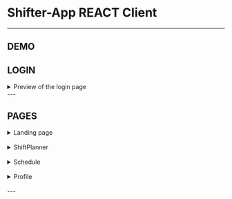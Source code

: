 # Shifter-App REACT Client

---

## DEMO 



## LOGIN
<details>
<summary> Preview of the login page </summary>
  

### Login page
![image](https://github.com/user-attachments/assets/3c108112-d826-47a8-8cb4-968e636066af)


### Login error
![image](https://github.com/user-attachments/assets/f93cd54d-be3b-4dfc-bebc-739bfdcebce7)
</details>
---


<br>

## PAGES

<details>
  <summary> Landing page </summary>
  
  ![image](https://github.com/user-attachments/assets/79c035c0-68a7-4672-bb75-ae55475b5a09)

</details>
<br>

<details>
  <summary> ShiftPlanner </summary>

  ## Plan a workday on ShiftPlanner
  <br>
  
  After selecting a date from the calendar, the application generates a default workday with three different shifts. These shifts have a predetermined amount of breaks, which are calculated from the working hours. The column header e.g "K1" represents the workstation. 
  <br> 

  ## Minimized view

  ![image](https://github.com/user-attachments/assets/5e69a21e-78ab-43a6-b61c-4b13f1106577)

  <br>

  ## Maximized view

  ![image](https://github.com/user-attachments/assets/f4c67c18-a0fb-4ef7-8519-bc12caf535c6)

  <br>
  Here you can add employees to the shifts and edit the shift's name, breaks or time. Once you're ready, you can hit "Save" to save the current workday.
  <br>
  <br>
  
</details>
<br>
<details>
  <summary> Schedule </summary>

  ## View your saved workdays
  <br>

  Schedule let's you view your saved workdays and print them as PDF-files by selecting a date from the calendar and pressing "Lataa työpäivä PDF".

  <br>
  
  ![image](https://github.com/user-attachments/assets/182206a1-242f-48c8-8903-5745ca4c77cb)
  
  <br>
  <br>
  
</details>

<br>
<details> 
  <summary> Profile </summary>

  ## Edit your own and your employees Users/Information

  <br>

  Click on the "avatar"- icon on the top right and navigate to "Account". Here you can add, edit and remove Employees/Users. Users have either ADMIN/USER privileges.

  <br>

  ![image](https://github.com/user-attachments/assets/c346cf29-f7a4-4635-85b1-05dc8f2ffc30)

  <br>

  ![image](https://github.com/user-attachments/assets/94ed332c-b4ae-4603-b708-f19031cecc89)

  <br>

  ### Editing a user (delete by pressing the "trashcan" -icon

  ![image](https://github.com/user-attachments/assets/53e0869a-0e04-4b52-9fd5-c153c2b88f20)

  <br>

  ### User Deletion Alert

  ![image](https://github.com/user-attachments/assets/c690b1b3-bb01-4f3e-a874-f17e03215405)

  <br>

  ### Password validation when creating/editing users
  
  ![image](https://github.com/user-attachments/assets/14960434-d2d2-410f-b0f6-7aa79e570bc8)

  <br>

  ![image](https://github.com/user-attachments/assets/2cef1617-b309-4652-824d-97f18232e703)

  



</details>

<br>
--- 



